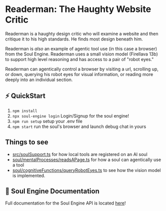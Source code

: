 Readerman: The Haughty Website Critic
=================

Readerman is a haughty design critic who will examine a website and then critique it to his high standards. He finds most design beneath him.

Readerman is *also* an example of agentic tool use (in this case a browser) from the Soul Engine. Readerman uses a small vision model (Firellava 13b) to support high level reasoning and has access to a pair of "robot eyes."

Readerman can agentically control a browser by visiting a url, scrolling up, or down, querying his robot eyes for visual information, or reading more deeply into an individual section.

## ⚡ QuickStart

1. `npm install`
2. `npx soul-engine login` Login/Signup for the soul engine! 
3. `npm run setup` setup your .env file 
4. `npm start` run the soul's browser and launch debug chat in yours

## Things to see

* [src/soulSupport.ts](src/soulSupport.ts) for how local tools are registered on an AI soul
* [soul/mentalProcesses/readsAPage.ts](soul/mentalProcesses/readsAPage.ts) for how a soul can agentically use a tool
* [soul/cognitiveFunctions/queryRobotEyes.ts](soul/cognitiveFunctions/queryRobotEyes.ts) to see how the vision model is implemented.

## 📖 Soul Engine Documentation

Full documentation for the Soul Engine API is located [here](https://docs.souls.chat)!
